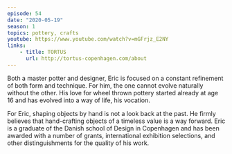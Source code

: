 ```yaml
---
episode: 54
date: "2020-05-19"
season: 1
topics: pottery, crafts
youtube: https://www.youtube.com/watch?v=mGFrjz_E2NY
links:
    - title: TORTUS
      url: http://tortus-copenhagen.com/about
---
```

Both a master potter and designer, Eric is focused on a constant refinement of both form and technique. For him, the one cannot evolve naturally without the other. His love for wheel thrown pottery started already at age 16 and has evolved into a way of life, his vocation.

For Eric, shaping objects by hand is not a look back at the past. He firmly believes that hand-crafting objects of a timeless value is a way forward. Eric is a graduate of the Danish school of Design in Copenhagen and has been awarded with a number of grants, international exhibition selections, and other distinguishments for the quality of his work.
